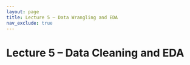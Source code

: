 ```yaml
---
layout: page
title: Lecture 5 – Data Wrangling and EDA
nav_exclude: true
---
```


# Lecture 5 – Data Cleaning and EDA

